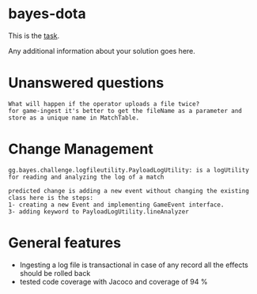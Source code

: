 bayes-dota
==========

This is the [task](TASK.md).

Any additional information about your solution goes here.

Unanswered questions
====
    What will happen if the operator uploads a file twice?
    for game-ingest it's better to get the fileName as a parameter and store as a unique name in MatchTable.


  
  
Change Management
==== 
    gg.bayes.challenge.logfileutility.PayloadLogUtility: is a logUtility for reading and analyzing the log of a match
 
    predicted change is adding a new event without changing the existing class here is the steps:
    1- creating a new Event and implementing GameEvent interface.  
    3- adding keyword to PayloadLogUtility.lineAnalyzer

General features
====
    
*   Ingesting a log file is transactional in case of any record all the effects should be rolled back
* tested code coverage with Jacoco and coverage of 94 %

    
